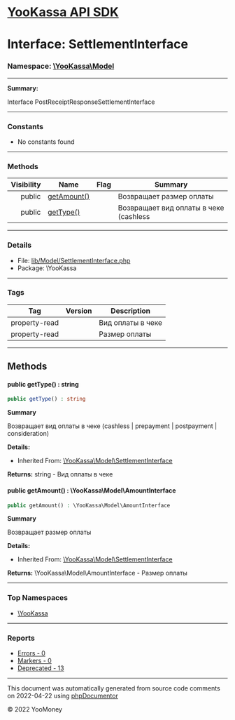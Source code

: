 # [YooKassa API SDK](../home.md)

# Interface: SettlementInterface
### Namespace: [\YooKassa\Model](../namespaces/yookassa-model.md)
---
**Summary:**

Interface PostReceiptResponseSettlementInterface

---
### Constants
* No constants found

---
### Methods
| Visibility | Name | Flag | Summary |
| ----------:| ---- | ---- | ------- |
| public | [getAmount()](../classes/YooKassa-Model-SettlementInterface.md#method_getAmount) |  | Возвращает размер оплаты |
| public | [getType()](../classes/YooKassa-Model-SettlementInterface.md#method_getType) |  | Возвращает вид оплаты в чеке (cashless | prepayment | postpayment | consideration) |

---
### Details
* File: [lib/Model/SettlementInterface.php](../../lib/Model/SettlementInterface.php)
* Package: \YooKassa

---
### Tags
| Tag | Version | Description |
| --- | ------- | ----------- |
| property-read |  | Вид оплаты в чеке |
| property-read |  | Размер оплаты |

---
## Methods
<a name="method_getType" class="anchor"></a>
#### public getType() : string

```php
public getType() : string
```

**Summary**

Возвращает вид оплаты в чеке (cashless | prepayment | postpayment | consideration)

**Details:**
* Inherited From: [\YooKassa\Model\SettlementInterface](../classes/YooKassa-Model-SettlementInterface.md)

**Returns:** string - Вид оплаты в чеке


<a name="method_getAmount" class="anchor"></a>
#### public getAmount() : \YooKassa\Model\AmountInterface

```php
public getAmount() : \YooKassa\Model\AmountInterface
```

**Summary**

Возвращает размер оплаты

**Details:**
* Inherited From: [\YooKassa\Model\SettlementInterface](../classes/YooKassa-Model-SettlementInterface.md)

**Returns:** \YooKassa\Model\AmountInterface - Размер оплаты




---

### Top Namespaces

* [\YooKassa](../namespaces/yookassa.md)

---

### Reports
* [Errors - 0](../reports/errors.md)
* [Markers - 0](../reports/markers.md)
* [Deprecated - 13](../reports/deprecated.md)

---

This document was automatically generated from source code comments on 2022-04-22 using [phpDocumentor](http://www.phpdoc.org/)

&copy; 2022 YooMoney